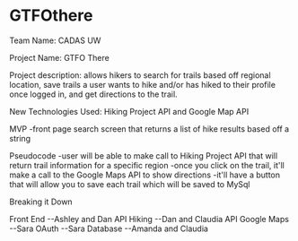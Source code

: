 # GTFOthere

Team Name: CADAS UW 

Project Name: GTFO There 

Project description:  allows hikers to search for trails based off regional location, 
save trails a user wants to hike and/or has hiked to their profile once logged in, and get directions to the trail. 

New Technologies Used: Hiking Project API and Google Map API 


MVP 
-front page search screen that returns a list of hike results based off a string 

Pseudocode
-user will be able to make call to Hiking Project API that will return trail information for a specific region 
-once you click on the trail, it'll make a call to the Google Maps API to show directions 
-it'll have a button that will allow you to save each trail which will be saved to MySql 



Breaking it Down 

Front End 
--Ashley and Dan 
API Hiking 
--Dan and Claudia 
API Google Maps 
--Sara 
OAuth 
--Sara 
Database
--Amanda and Claudia 
